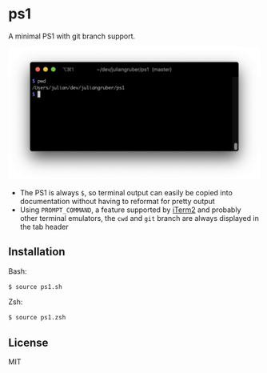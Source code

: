 
# ps1

  A minimal PS1 with git branch support.

  ![screenshot](screenshot.png)

  - The PS1 is always `$`, so terminal output can easily be copied into documentation without having to reformat for pretty output
  - Using `PROMPT_COMMAND`, a feature supported by [iTerm2](https://iterm2.com/) and probably other terminal emulators, the `cwd` and `git` branch are always displayed in the tab header

## Installation

Bash:

```bash
$ source ps1.sh
```

Zsh:

```zsh
$ source ps1.zsh
```

## License

MIT
